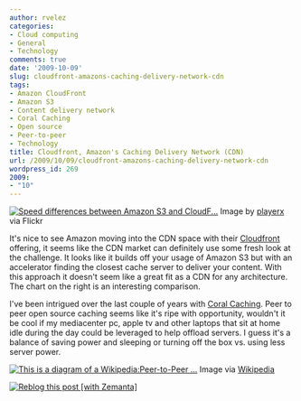 ```yaml
---
author: rvelez
categories:
- Cloud computing
- General
- Technology
comments: true
date: '2009-10-09'
slug: cloudfront-amazons-caching-delivery-network-cdn
tags:
- Amazon CloudFront
- Amazon S3
- Content delivery network
- Coral Caching
- Open source
- Peer-to-peer
- Technology
title: Cloudfront, Amazon's Caching Delivery Network (CDN)
url: /2009/10/09/cloudfront-amazons-caching-delivery-network-cdn
wordpress_id: 269
2009:
- "10"
---
```






[![Speed differences between Amazon S3 and CloudF...](http://farm3.static.flickr.com/2489/3954448451_18624c8edb_m.jpg)](http://www.flickr.com/photos/48889035200@N01/3954448451)
    Image by [playerx](http://www.flickr.com/photos/48889035200@N01/3954448451) via Flickr





It's nice to see Amazon moving into the CDN space with their [Cloudfront ](http://aws.amazon.com/cloudfront/)offering, it seems like the CDN market can definitely use some fresh look at the challenge. It looks like it builds off your usage of Amazon S3 but with an accelerator finding the closest cache server to deliver your content. With this approach it doesn't seem like a great fit as a CDN for any architecture. The chart on the right is an interesting comparison.

I've been intrigued over the last couple of years with [Coral Caching](http://www.coralcdn.org/). Peer to peer open source caching seems like it's ripe with opportunity, wouldn't it be cool if my mediacenter pc, apple tv and other laptops that sit at home idle during the day could be leveraged to help offload servers. I guess it's a balance of saving power and sleeping or turning off the box vs. using less server power.





[![This is a diagram of a Wikipedia:Peer-to-Peer ...](http://upload.wikimedia.org/wikipedia/commons/thumb/3/3f/P2P-network.svg/119px-P2P-network.svg.png)](http://commons.wikipedia.org/wiki/Image:P2P-network.svg)
    Image via [Wikipedia](http://commons.wikipedia.org/wiki/Image:P2P-network.svg)







[![Reblog this post [with Zemanta]](http://img.zemanta.com/reblog_e.png?x-id=c3674d44-5ce3-4a45-967d-0e1fd7301bf9)](http://reblog.zemanta.com/zemified/c3674d44-5ce3-4a45-967d-0e1fd7301bf9/)
